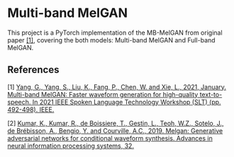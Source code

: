 # Multi-band MelGAN 
This project is a PyTorch implementation of the MB-MelGAN from original paper [[1]](#references), covering the both models: Multi-band MelGAN and Full-band MelGAN.



## References
[1] [Yang, G., Yang, S., Liu, K., Fang, P., Chen, W. and Xie, L., 2021, January. Multi-band MelGAN: Faster waveform generation for high-quality text-to-speech. In 2021 IEEE Spoken Language Technology Workshop (SLT) (pp. 492-498). IEEE.](https://arxiv.org/pdf/2005.05106)

[2] [Kumar, K., Kumar, R., de Boissiere, T., Gestin, L., Teoh, W.Z., Sotelo, J., de Brébisson, A., Bengio, Y. and Courville, A.C., 2019. Melgan: Generative adversarial networks for conditional waveform synthesis. Advances in neural information processing systems, 32.](https://proceedings.neurips.cc/paper/2019/file/6804c9bca0a615bdb9374d00a9fcba59-Paper.pdf)